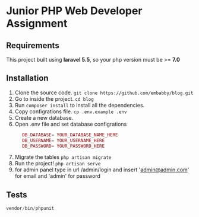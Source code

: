 # Junior PHP Web Developer Assignment


## Requirements
This project built using **laravel 5.5**, so your php version must be >= **7.0**

## Installation
1. Clone the source code. `git clone https://github.com/embabby/blog.git`
2. Go to inside the project. `cd blog`
3. Run `composer install` to install all the dependencies.
4. Copy configrations file. `cp .env.example .env`
5. Create a new database.
6. Open .env file and set database configrations
```php
      DB_DATABASE= YOUR_DATABASE_NAME_HERE
      DB_USERNAME= YOUR_USERNAME_HERE
      DB_PASSWORD= YOUR_PASSWORD_HERE
```
7. Migrate the tables `php artisan migrate`
8. Run the project! `php artisan serve`
9. for admin panel type in url /admin/login and insert 'admin@admin.com' for email and 'admin' for password


## Tests

```php
vendor/bin/phpunit
```

